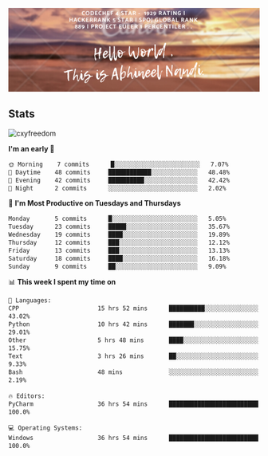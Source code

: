 <img src="Hello World , This is Abhineel Nandi..png"
     alt="Markdown Monster icon"
     width="910px" />

## Stats

<p><img src="https://github-readme-stats.vercel.app/api?username=Abhineel-Nandi&show_icons=true&theme=dracula" alt="cxyfreedom" /></p>

<!--START_SECTION:waka-->
**I'm an early 🐤** 

```text
🌞 Morning    7 commits      █░░░░░░░░░░░░░░░░░░░░░░░░   7.07% 
🌆 Daytime    48 commits     ████████████░░░░░░░░░░░░░   48.48% 
🌃 Evening    42 commits     ██████████░░░░░░░░░░░░░░░   42.42% 
🌙 Night      2 commits      ░░░░░░░░░░░░░░░░░░░░░░░░░   2.02%

```
📅 **I'm Most Productive on Tuesdays and Thursdays** 

```text
Monday       5 commits      █░░░░░░░░░░░░░░░░░░░░░░░░   5.05% 
Tuesday      23 commits     █████░░░░░░░░░░░░░░░░░░░░   35.67% 
Wednesday    19 commits     ████░░░░░░░░░░░░░░░░░░░░░   19.89% 
Thursday     12 commits     ███░░░░░░░░░░░░░░░░░░░░░░   12.12% 
Friday       13 commits     ███░░░░░░░░░░░░░░░░░░░░░░   13.13% 
Saturday     18 commits     ████░░░░░░░░░░░░░░░░░░░░░   16.18% 
Sunday       9 commits      ██░░░░░░░░░░░░░░░░░░░░░░░   9.09%

```


📊 **This week I spent my time on** 

```text
💬 Languages: 
CPP                      15 hrs 52 mins      ██████████░░░░░░░░░░░░░░░   43.02% 
Python                   10 hrs 42 mins      ███████░░░░░░░░░░░░░░░░░░   29.01% 
Other                    5 hrs 48 mins       ████░░░░░░░░░░░░░░░░░░░░░   15.75% 
Text                     3 hrs 26 mins       ██░░░░░░░░░░░░░░░░░░░░░░░   9.33% 
Bash                     48 mins             ░░░░░░░░░░░░░░░░░░░░░░░░░   2.19%

🔥 Editors: 
PyCharm                  36 hrs 54 mins      █████████████████████████   100.0%

💻 Operating Systems: 
Windows                  36 hrs 54 mins      █████████████████████████   100.0%

```


<!--END_SECTION:waka-->
